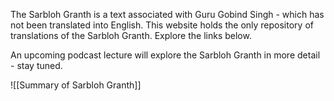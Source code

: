 The Sarbloh Granth is a text associated with Guru Gobind Singh - which has not been translated into English. This website holds the only repository of translations of the Sarbloh Granth. Explore the links below. 

An upcoming podcast lecture will explore the Sarbloh Granth in more detail - stay tuned. 



![[Summary of Sarbloh Granth]]